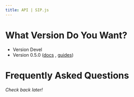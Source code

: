 ```yaml
---
title: API | SIP.js
---
```


# What Version Do You Want?

* Version Devel 
* Version 0.5.0 ([docs](/api/0.5.0/) , [guides](/guides/))


# Frequently Asked Questions

*Check back later!*
